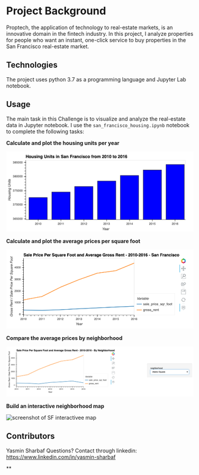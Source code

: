 # Project Background
Proptech, the application of technology to real-estate markets, is an innovative domain in the fintech industry. In this project, I analyze properties for people who want an instant, one-click service to  buy properties in the San Francisco real-estate market. 


## Technologies
The project uses python 3.7 as a programming language and Jupyter Lab notebook. 

## Usage

The main task in this Challenge is to visualize and analyze the real-estate data in  Jupyter notebook. I use the `san_francisco_housing.ipynb` notebook to complete the following tasks:

**Calculate and plot the housing units per year**

![screenshot of SF housing per unit](Images/zoomed-housing-units-by-year.png)

**Calculate and plot the average prices per square foot**

![screenshot of plot avg price per sqft](Images/avg-sale-px-sq-foot-gross-rent.png)

**Compare the average prices by neighborhood**

![screenshot of avg price by neighborhood](Images/pricing-info-by-neighborhood.png)

**Build an interactive neighborhood map**

![screenshot of SF interactivee map](Images/a6-4-geoviews-plot.png)

## Contributors

Yasmin Sharbaf
Questions? Contact through linkedin:
https://www.linkedin.com/in/yasmin-sharbaf

**